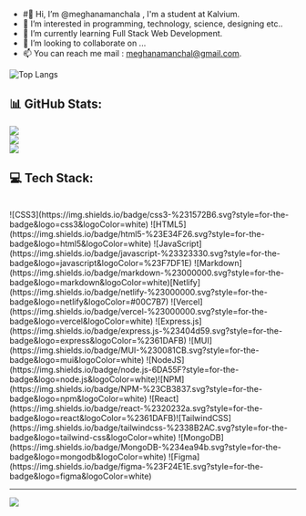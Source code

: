 - #👋 Hi, I’m @meghanamanchala , I'm a student at Kalvium.
- 👀 I’m interested in programming, technology, science, designing etc..
- 🌱 I’m currently learning Full Stack Web Development.
- 💞️ I’m looking to collaborate on ...
- 📫 You can reach me mail : meghanamanchal@gmail.com.

![Top Langs](https://github-readme-stats.vercel.app/api/top-langs/?username=meghanamanchala&hide_progress=false)
<br/>

📊 GitHub Stats:
<br/>
-------
![](https://github-readme-stats.vercel.app/api?username=meghanamanchala&theme=tokyonight&hide_border=false&include_all_commits=false&count_private=true)<br/>
![](https://github-readme-streak-stats.herokuapp.com/?user=meghanamanchala&theme=tokyonight&hide_border=false)<br/>
![](https://github-readme-stats.vercel.app/api/top-langs/?username=meghanamanchala&theme=tokyonight&hide_border=false&include_all_commits=false&count_private=true&layout=compact)<br/>

💻 Tech Stack:
--------
<br/>
![CSS3](https://img.shields.io/badge/css3-%231572B6.svg?style=for-the-badge&logo=css3&logoColor=white) ![HTML5](https://img.shields.io/badge/html5-%23E34F26.svg?style=for-the-badge&logo=html5&logoColor=white) ![JavaScript](https://img.shields.io/badge/javascript-%23323330.svg?style=for-the-badge&logo=javascript&logoColor=%23F7DF1E) ![Markdown](https://img.shields.io/badge/markdown-%23000000.svg?style=for-the-badge&logo=markdown&logoColor=white)[Netlify](https://img.shields.io/badge/netlify-%23000000.svg?style=for-the-badge&logo=netlify&logoColor=#00C7B7) ![Vercel](https://img.shields.io/badge/vercel-%23000000.svg?style=for-the-badge&logo=vercel&logoColor=white)  ![Express.js](https://img.shields.io/badge/express.js-%23404d59.svg?style=for-the-badge&logo=express&logoColor=%2361DAFB) ![MUI](https://img.shields.io/badge/MUI-%230081CB.svg?style=for-the-badge&logo=mui&logoColor=white) ![NodeJS](https://img.shields.io/badge/node.js-6DA55F?style=for-the-badge&logo=node.js&logoColor=white)![NPM](https://img.shields.io/badge/NPM-%23CB3837.svg?style=for-the-badge&logo=npm&logoColor=white) ![React](https://img.shields.io/badge/react-%2320232a.svg?style=for-the-badge&logo=react&logoColor=%2361DAFB)![TailwindCSS](https://img.shields.io/badge/tailwindcss-%2338B2AC.svg?style=for-the-badge&logo=tailwind-css&logoColor=white) ![MongoDB](https://img.shields.io/badge/MongoDB-%234ea94b.svg?style=for-the-badge&logo=mongodb&logoColor=white) ![Figma](https://img.shields.io/badge/figma-%23F24E1E.svg?style=for-the-badge&logo=figma&logoColor=white)

---
[![](https://visitcount.itsvg.in/api?id=meghanamanchala&icon=7&color=1)](https://visitcount.itsvg.in)
